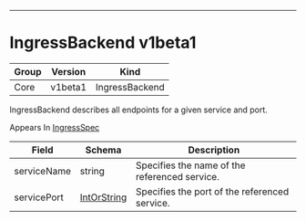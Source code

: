 

-----------
# IngressBackend v1beta1



Group        | Version     | Kind
------------ | ---------- | -----------
Core | v1beta1 | IngressBackend







IngressBackend describes all endpoints for a given service and port.

<aside class="notice">
Appears In <a href="#ingressspec-v1beta1">IngressSpec</a> </aside>

Field        | Schema     | Description
------------ | ---------- | -----------
serviceName | string | Specifies the name of the referenced service.
servicePort | [IntOrString](#intorstring-intstr) | Specifies the port of the referenced service.







